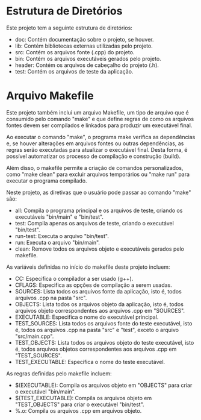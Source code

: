 # Estrutura de Diretórios

Este projeto tem a seguinte estrutura de diretórios:

*   doc: Contém documentação sobre o projeto, se houver.
*   lib: Contém bibliotecas externas utilizadas pelo projeto.
*   src: Contém os arquivos fonte (.cpp) do projeto.
*   bin: Contém os arquivos executáveis gerados pelo projeto.
*   header: Contém os arquivos de cabeçalho do projeto (.h).
*   test: Contém os arquivos de teste da aplicação. 

# Arquivo Makefile
Este projeto também inclui um arquivo Makefile, um tipo de arquivo que é consumido pelo comando "make" e que define regras de como os arquivos fontes devem ser compilados e linkados para produzir um executável final. 

Ao executar o comando "make", o programa make verifica as dependências e, se houver alterações em arquivos fontes ou outras dependências, as regras serão executadas para atualizar o executável final. Desta forma, é possível automatizar os processo de compilação e construção (build). 

Além disso, o makefile permite a criação de comandos personalizados, como "make clean" para excluir arquivos temporários ou "make run" para executar o programa compilado.

Neste projeto, as diretivas que o usuário pode passar ao comando "make" são:

*   all: Compila o programa principal e os arquivos de teste, criando os executáveis "bin/main" e "bin/test".
*   test: Compila apenas os arquivos de teste, criando o executável "bin/test".
*   run-test: Executa o arquivo "bin/test".
*   run: Executa o arquivo "bin/main".
*   clean: Remove todos os arquivos objeto e executáveis gerados pelo makefile.

As variáveis definidas no início do makefile deste projeto incluem:

*   CC: Especifica o compilador a ser usado (g++).
*   CFLAGS: Especifica as opções de compilação a serem usadas.
*   SOURCES: Lista todos os arquivos fonte da aplicação, isto é, todos arquivos .cpp na pasta "src".
*   OBJECTS: Lista todos os arquivos objeto da aplicação, isto é, todos arquivos objeto correspondentes aos arquivos .cpp em "SOURCES".
*   EXECUTABLE: Especifica o nome do executável principal.
*   TEST_SOURCES: Lista todos os arquivos fonte do teste executável, isto é, todos os arquivos .cpp na pasta "src" e "test", exceto o arquivo "src/main.cpp".
*   TEST_OBJECTS: Lista todos os arquivos objeto do teste executável, isto é, todos arquivos objetos correspondentes aos arquivos .cpp em "TEST_SOURCES".
*   TEST_EXECUTABLE: Especifica o nome do teste executável.

As regras definidas pelo makefile incluem:

*   $(EXECUTABLE): Compila os arquivos objeto em "OBJECTS" para criar o executável "bin/main".
*   $(TEST_EXECUTABLE): Compila os arquivos objeto em "TEST_OBJECTS" para criar o executável "bin/test".
*   %.o: Compila os arquivos .cpp em arquivos objeto.
